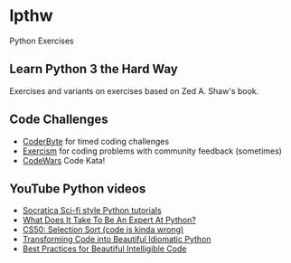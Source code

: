 # lpthw
Python Exercises

## Learn Python 3 the Hard Way
Exercises and variants on exercises based on Zed A. Shaw's book.

## Code Challenges
* [CoderByte](https://coderbyte.com/) for timed coding challenges
* [Exercism](exercism.io) for coding problems with community feedback (sometimes)
* [CodeWars](https://www.codewars.com/) Code Kata!

## YouTube Python videos
* [Socratica Sci-fi style Python tutorials](https://www.youtube.com/watch?v=bY6m6_IIN94&index=1&list=PLi01XoE8jYohWFPpC17Z-wWhPOSuh8Er-)
* [What Does It Take To Be An Expert At Python?](https://www.youtube.com/watch?v=7lmCu8wz8ro)
* [CS50: Selection Sort (code is kinda wrong)](https://www.youtube.com/watch?v=f8hXR_Hvybo)
* [Transforming Code into Beautiful Idiomatic Python](https://www.youtube.com/watch?v=OSGv2VnC0go)
* [Best Practices for Beautiful Intelligible Code](https://www.youtube.com/watch?v=wf-BqAjZb8M)
